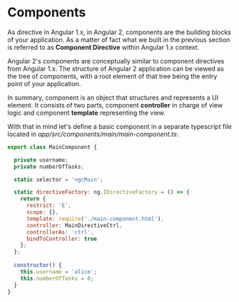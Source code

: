 # Components

As directive in Angular 1.x, in Angular 2, components are the building blocks of your application. As a matter of fact what we built in the previous section is referred to as **Component Directive** within Angular 1.x context. 

Angular 2's components are conceptually similar to component directives from Angular 1.x. The structure of Angular 2 application can be viewed as the tree of components, with a root element of that tree being the entry point of your application.

In summary, component is an object that structures and represents a UI element. It consists of two parts, component **controller** in charge of view logic and component **template** representing the view.

With that in mind let's define a basic component in a separate typescript file 
located in *app/src/components/main/main-component.ts*:

```javascript
export class MainComponent {

  private username;
  private numberOfTasks;

  static selector = 'ngcMain';

  static directiveFactory: ng.IDirectiveFactory = () => {
    return {
      restrict: 'E',
      scope: {},
      template: require('./main-component.html'),
      controller: MainDirectiveCtrl,
      controllerAs: 'ctrl',
      bindToController: true
    };
  };
  
  constructor() {
    this.username = 'alice';
    this.numberOfTasks = 0;
  }
}
```

